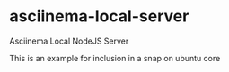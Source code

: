 # asciinema-local-server
Asciinema Local NodeJS Server

This is an example for inclusion in a snap on ubuntu core

